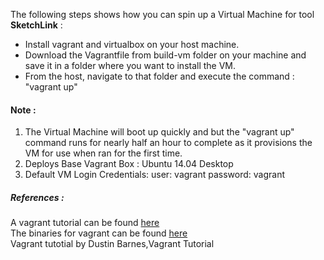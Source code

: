 The following steps shows how you can spin up a Virtual Machine for tool <b>SketchLink</b> :

<ul>
<li>Install vagrant and virtualbox on your host machine.</li>
<li>Download the Vagrantfile from build-vm folder on your machine and save it in a folder where you want to install the VM.</li>
<li>From the host, navigate to that folder and execute the command : "vagrant up"</li>
</ul>

<h4>Note :</h4>

1. The Virtual Machine will boot up quickly and but the "vagrant up" command runs for nearly half an hour to complete as it provisions the VM for use when ran for the first time.
2. Deploys Base Vagrant Box : Ubuntu 14.04 Desktop
3. Default VM Login Credentials:
    user: vagrant
    password: vagrant

<h5>References :</h5>

A vagrant tutorial can be found [here](https://docs.vagrantup.com/v2/getting-started/index.html)<br/>
The binaries for vagrant can be found [here](https://www.vagrantup.com/downloads.html)<br/>
Vagrant tutotial by Dustin Barnes,Vagrant Tutorial


